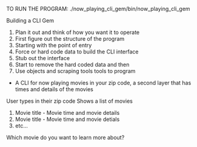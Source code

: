 TO RUN THE PROGRAM: ./now_playing_cli_gem/bin/now_playing_cli_gem

Building a CLI Gem

1. Plan it out and think of how you want it to operate
2. First figure out the structure of the program
3. Starting with the point of entry
4. Force or hard code data to build the CLI interface
5. Stub out the interface
6. Start to remove the hard coded data and then
7. Use objects and scraping tools tools to program

- A CLI for now playing movies in your zip code, a second layer that has times and details of the movies

User types in their zip code
Shows a list of movies

1. Movie title - Movie time and movie details
2. Movie title - Movie time and movie detials
3. etc...

Which movie do you want to learn more about?
